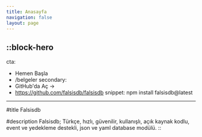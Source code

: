 ```yaml
---
title: Anasayfa
navigation: false
layout: page
---
```


::block-hero
---
cta:
  - Hemen Başla
  - /belgeler
secondary:
  - GitHub'da Aç →
  - https://github.com/falsisdb/falsisdb
snippet: npm install falsisdb@latest
---

#title
Falsisdb

#description
Falsisdb; Türkçe, hızlı, güvenilir, kullanışlı, açık kaynak kodlu, event ve yedekleme destekli, json ve yaml database modülü. 
::
